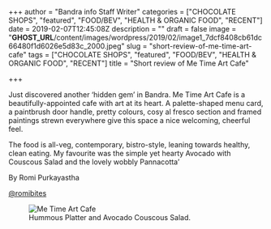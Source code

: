 +++
author = "Bandra info Staff Writer"
categories = ["CHOCOLATE SHOPS", "featured", "FOOD/BEV", "HEALTH &amp; ORGANIC FOOD", "RECENT"]
date = 2019-02-07T12:45:08Z
description = ""
draft = false
image = "__GHOST_URL__/content/images/wordpress/2019/02/image1_7dcf8408cb61dc66480f1d6026e5d83c_2000.jpeg"
slug = "short-review-of-me-time-art-cafe"
tags = ["CHOCOLATE SHOPS", "featured", "FOOD/BEV", "HEALTH &amp; ORGANIC FOOD", "RECENT"]
title = "Short review of Me Time Art Cafe"

+++


<p>Just discovered another ‘hidden gem’ in Bandra. Me Time Art Cafe is a beautifully-appointed cafe with art at its heart. A palette-shaped menu card, a paintbrush door handle, pretty colours, cosy al fresco section and framed paintings strewn everywhere give this space a nice welcoming, cheerful feel.&nbsp;</p>
<p>The food is all-veg, contemporary, bistro-style, leaning towards healthy, clean eating. My favourite was the simple yet hearty Avocado with Couscous Salad and the lovely wobbly Pannacotta’</p>
<p>By Romi Purkayastha&nbsp;</p>
<p><a href="http://instagram.com/rombites">@romibites</a>&nbsp;</p>
<figure class="image regular"><picture style=""><source srcset="https://d2ijz6o5xay1xq.cloudfront.net/account_4266/image2_b2a08a09b9ed2f286d89cf8bced021cc_800.jpeg 1x" media="(max-width: 768px)"><source srcset="https://d2ijz6o5xay1xq.cloudfront.net/account_4266/image2_b2a08a09b9ed2f286d89cf8bced021cc_800.jpeg 1x" media="(min-width: 769px)"><img style="" alt="Me Time Art Cafe" src="https://i0.wp.com/d2ijz6o5xay1xq.cloudfront.net/account_4266/image2_b2a08a09b9ed2f286d89cf8bced021cc_800.jpeg?w=850&#038;ssl=1" data-recalc-dims="1"></picture><figcaption>Hummous Platter and Avocado Couscous Salad.</figcaption></figure>
<p><!-- strchf script --><script>        if(window.strchfSettings === undefined) window.strchfSettings = {};    window.strchfSettings.stats = {url: "https://urban-wiz.storychief.io/short-review-of-me-time-art-cafe?id=1665504371&type=2",title: "Short review of Me Time Art Cafe",id: "5898643e-cb57-4197-adf1-22d855b8bf1d"};            (function(d, s, id) {      var js, sjs = d.getElementsByTagName(s)[0];      if (d.getElementById(id)) {window.strchf.update(); return;}      js = d.createElement(s); js.id = id;      js.src = "https://d37oebn0w9ir6a.cloudfront.net/scripts/v0/strchf.js";      js.async = true;      sjs.parentNode.insertBefore(js, sjs);    }(document, 'script', 'storychief-jssdk'))    </script><!-- End strchf script --></p>



